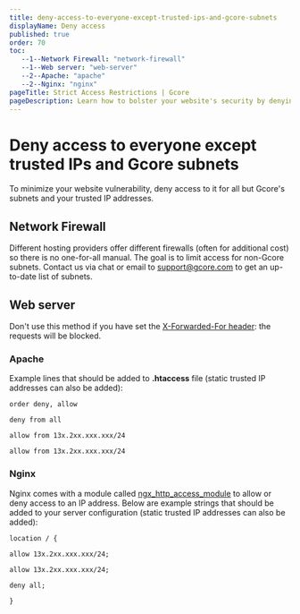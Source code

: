 ```yaml
---
title: deny-access-to-everyone-except-trusted-ips-and-gcore-subnets
displayName: Deny access
published: true
order: 70
toc:
   --1--Network Firewall: "network-firewall"
   --1--Web server: "web-server"
   --2--Apache: "apache"
   --2--Nginx: "nginx"
pageTitle: Strict Access Restrictions | Gcore
pageDescription: Learn how to bolster your website's security by denying access to all but trusted IPs and Gcore subnets using Network Firewall or web server configurations.
---
```

# Deny access to everyone except trusted IPs and Gcore subnets

To minimize your website vulnerability, deny access to it for all but Gcore's subnets and your trusted IP addresses.  
  
## Network Firewall

Different hosting providers offer different firewalls (often for additional cost) so there is no one-for-all manual. The goal is to limit access for non-Gcore subnets. Contact us via chat or email to [support@gcore.com](mailto:support@gcore.com) to get an up-to-date list of subnets.  
  
## Web server

Don't use this method if you have set the <a href="https://gcore.com/docs/web-security/get-an-actual-ip-addresses-of-visitors-from-the-x-forward-for-header" target="_blank">X-Forwarded-For header</a>: the requests will be blocked.

### Apache

Example lines that should be added to **.htaccess** file (static trusted IP addresses can also be added):

```
order deny, allow

deny from all

allow from 13x.2xx.xxx.xxx/24

allow from 13x.2xx.xxx.xxx/24
```

### Nginx

Nginx comes with a module called <a href="https://nginx.org/en/docs/http/ngx_http_access_module.html" target="_blank">ngx_http_access_module</a> to allow or deny access to an IP address. Below are example strings that should be added to your server configuration (static trusted IP addresses can also be added):

```
location / {

allow 13x.2xx.xxx.xxx/24;

allow 13x.2xx.xxx.xxx/24;

deny all;

}
```